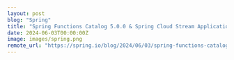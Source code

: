 ```yaml
---
layout: post
blog: "Spring"
title: "Spring Functions Catalog 5.0.0 & Spring Cloud Stream Applications 2024.0.0 Available"
date: 2024-06-03T00:00:00Z
image: images/spring.png
remote_url: "https://spring.io/blog/2024/06/03/spring-functions-catalog-5-0-0-and-spring-cloud-stream-applications-2024-0-0-released"
---
```

